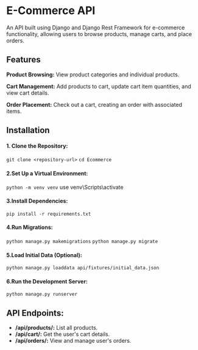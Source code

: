 # E-Commerce API  

An API built using Django and Django Rest Framework for e-commerce functionality, allowing users to browse products, manage carts, and place orders.

## Features 
**Product Browsing:** View product categories and individual products.

**Cart Management:** Add products to cart, update cart item quantities, and view cart details.

**Order Placement:** Check out a cart, creating an order with associated items.

## Installation
#### 1. Clone the Repository:
`git clone <repository-url>`
`cd Ecommerce`
#### 2.Set Up a Virtual Environment:
`python -m venv venv`
use venv\Scripts\activate
#### 3.Install Dependencies:
`pip install -r requirements.txt`
#### 4.Run Migrations:
`python manage.py makemigrations`
`python manage.py migrate`
#### 5.Load Initial Data (Optional):
`python manage.py loaddata api/fixtures/initial_data.json`
#### 6.Run the Development Server:
`python manage.py runserver`
## API Endpoints:
* **/api/products/:** List all products.
* **/api/cart/:** Get the user's cart details.
* **/api/orders/:** View and manage user's orders.





